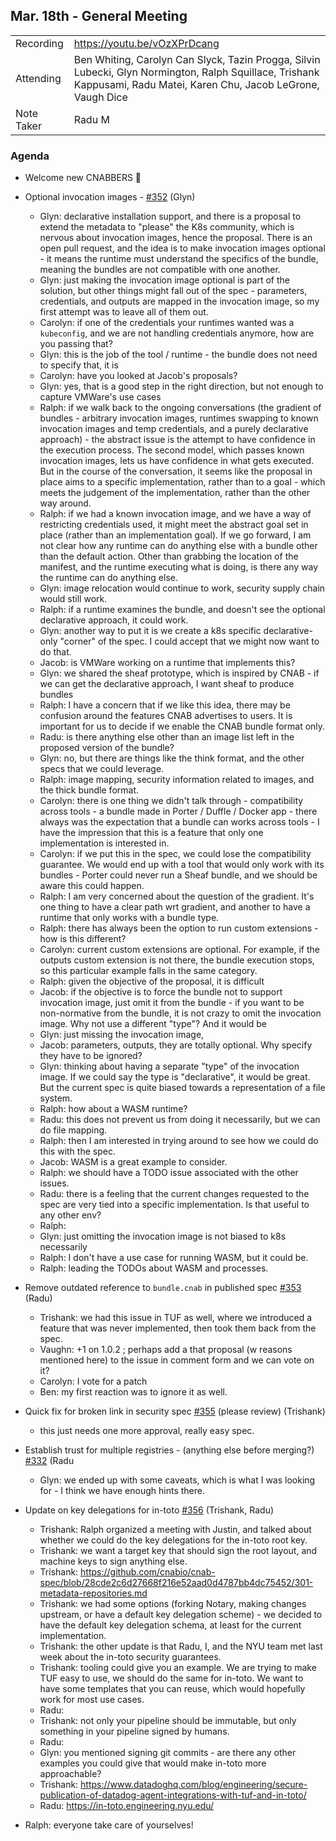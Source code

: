 ## Mar. 18th - General Meeting

|            |                                                                                                                                                                      |
| ---------- | -------------------------------------------------------------------------------------------------------------------------------------------------------------------- |
| Recording  | https://youtu.be/vOzXPrDcang                                                                                                                                                                  |
| Attending  | Ben Whiting, Carolyn Can Slyck, Tazin Progga, Silvin Lubecki, Glyn Normington, Ralph Squillace, Trishank Kappusami, Radu Matei, Karen Chu, Jacob LeGrone, Vaugh Dice |
| Note Taker | Radu M                                                                                                                                                               |

### Agenda

- Welcome new CNABBERS 🦀
- Optional invocation images - [#352](https://github.com/cnabio/cnab-spec/issues/352) (Glyn)
  - Glyn: declarative installation support, and there is a proposal to extend the metadata to "please" the K8s community, which is nervous about invocation images, hence the proposal. There is an open pull request, and the idea is to make invocation images optional - it means the runtime must understand the specifics of the bundle, meaning the bundles are not compatible with one another.
  - Glyn: just making the invocation image optional is part of the solution, but other things might fall out of the spec - parameters, credentials, and outputs are mapped in the invocation image, so my first attempt was to leave all of them out.
  - Carolyn: if one of the credentials your runtimes wanted was a `kubeconfig`, and we are not handling credentials anymore, how are you passing that?
  - Glyn: this is the job of the tool / runtime - the bundle does not need to specify that, it is
  - Carolyn: have you looked at Jacob's proposals?
  - Glyn: yes, that is a good step in the right direction, but not enough to capture VMWare's use cases
  - Ralph: if we walk back to the ongoing conversations (the gradient of bundles - arbitrary invocation images, runtimes swapping to known invocation images and temp credentials, and a purely declarative approach) - the abstract issue is the attempt to have confidence in the execution process. The second model, which passes known invocation images, lets us have confidence in what gets executed. But in the course of the conversation, it seems like the proposal in place aims to a specific implementation, rather than to a goal - which meets the judgement of the implementation, rather than the other way around.
  - Ralph: if we had a known invocation image, and we have a way of restricting credentials used, it might meet the abstract goal set in place (rather than an implementation goal). If we go forward, I am not clear how any runtime can do anything else with a bundle other than the default action. Other than grabbing the location of the manifest, and the runtime executing what is doing, is there any way the runtime can do anything else.
  - Glyn: image relocation would continue to work, security supply chain would still work.
  - Ralph: if a runtime examines the bundle, and doesn't see the optional declarative approach, it could work.
  - Glyn: another way to put it is we create a k8s specific declarative-only "corner" of the spec. I could accept that we might now want to do that.
  - Jacob: is VMWare working on a runtime that implements this?
  - Glyn: we shared the sheaf prototype, which is inspired by CNAB - if we can get the declarative approach, I want sheaf to produce bundles
  - Ralph: I have a concern that if we like this idea, there may be confusion around the features CNAB advertises to users. It is important for us to decide if we enable the CNAB bundle format only.
  - Radu: is there anything else other than an image list left in the proposed version of the bundle?
  - Glyn: no, but there are things like the think format, and the other specs that we could leverage.
  - Ralph: image mapping, security information related to images, and the thick bundle format.
  - Carolyn: there is one thing we didn't talk through - compatibility across tools - a bundle made in Porter / Duffle / Docker app - there always was the expectation that a bundle can works across tools - I have the impression that this is a feature that only one implementation is interested in.
  - Carolyn: if we put this in the spec, we could lose the compatibility guarantee. We would end up with a tool that would only work with its bundles - Porter could never run a Sheaf bundle, and we should be aware this could happen.
  - Ralph: I am very concerned about the question of the gradient. It's one thing to have a clear path wrt gradient, and another to have a runtime that only works with a bundle type.
  - Ralph: there has always been the option to run custom extensions - how is this different?
  - Carolyn: current custom extensions are optional. For example, if the outputs custom extension is not there, the bundle execution stops, so this particular example falls in the same category.
  - Ralph: given the objective of the proposal, it is difficult
  - Jacob: if the objective is to force the bundle not to support invocation image, just omit it from the bundle - if you want to be non-normative from the bundle, it is not crazy to omit the invocation image. Why not use a different "type"? And it would be
  - Glyn: just missing the invocation image,
  - Jacob: parameters, outputs, they are totally optional. Why specify they have to be ignored?
  - Glyn: thinking about having a separate "type" of the invocation image. If we could say the type is "declarative", it would be great. But the current spec is quite biased towards a representation of a file system.
  - Ralph: how about a WASM runtime?
  - Radu: this does not prevent us from doing it necessarily, but we can do file mapping.
  - Ralph: then I am interested in trying around to see how we could do this with the spec.
  - Jacob: WASM is a great example to consider.
  - Ralph: we should have a TODO issue associated with the other issues.
  - Radu: there is a feeling that the current changes requested to the spec are very tied into a specific implementation. Is that useful to any other env?
  - Ralph:
  - Glyn: just omitting the invocation image is not biased to k8s necessarily
  - Ralph: I don't have a use case for running WASM, but it could be.
  - Ralph: leading the TODOs about WASM and processes.
- Remove outdated reference to `bundle.cnab` in published spec [#353](https://github.com/cnabio/cnab-spec/pull/353) (Radu)
  - Trishank: we had this issue in TUF as well, where we introduced a feature that was never implemented, then took them back from the spec.
  - Vaughn: +1 on 1.0.2 ; perhaps add a that proposal (w reasons mentioned here) to the issue in comment form and we can vote on it?
  - Carolyn: I vote for a patch
  - Ben: my first reaction was to ignore it as well.
- Quick fix for broken link in security spec [#355](https://github.com/cnabio/cnab-spec/pull/355) (please review) (Trishank)
  - this just needs one more approval, really easy spec.
- Establish trust for multiple registries - (anything else before merging?) [#332](https://github.com/cnabio/cnab-spec/pull/332) (Radu
  - Glyn: we ended up with some caveats, which is what I was looking for - I think we have enough hints there.
- Update on key delegations for in-toto [#356](https://github.com/cnabio/cnab-spec/pull/356) (Trishank, Radu)

  - Trishank: Ralph organized a meeting with Justin, and talked about whether we could do the key delegations for the in-toto root key.
  - Trishank: we want a target key that should sign the root layout, and machine keys to sign anything else.
  - Trishank: https://github.com/cnabio/cnab-spec/blob/28cde2c6d27668f216e52aad0d4787bb4dc75452/301-metadata-repositories.md
  - Trishank: we had some options (forking Notary, making changes upstream, or have a default key delegation scheme) - we decided to have the default key delegation schema, at least for the current implementation.
  - Trishank: the other update is that Radu, I, and the NYU team met last week about the in-toto security guarantees.
  - Trishank: tooling could give you an example. We are trying to make TUF easy to use, we should do the same for in-toto. We want to have some templates that you can reuse, which would hopefully work for most use cases.
  - Radu:
  - Trishank: not only your pipeline should be immutable, but only something in your pipeline signed by humans.
  - Radu:
  - Glyn: you mentioned signing git commits - are there any other examples you could give that would make in-toto more approachable?
  - Trishank: https://www.datadoghq.com/blog/engineering/secure-publication-of-datadog-agent-integrations-with-tuf-and-in-toto/
  - Radu: https://in-toto.engineering.nyu.edu/

- Ralph: everyone take care of yourselves!

